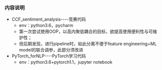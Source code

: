 ### 内容说明
- CCF_sentiment_analysis----竞赛代码
  - env：python3.6，pycharm
  - 第一次尝试使用OOP，以高内聚低耦合的目标，欲提高使用便利性与可维护性；
  - 但后期发现，进行pipeline时，如此分离不便于feature engineering+ML model的联合调参，此部分须改进
- PyTorch_forNLP----PyTorch学习代码
  - env：python3.6+pytorch1.1，jupyter notebook

